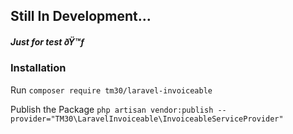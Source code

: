 ## Still In Development... 
##### Just for test ðŸ™ƒ

### Installation 
Run 
`composer require tm30/laravel-invoiceable`

Publish the Package `php artisan vendor:publish --provider="TM30\LaravelInvoiceable\InvoiceableServiceProvider"`
